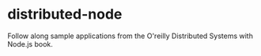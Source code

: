 # distributed-node
Follow along sample applications from the O'reilly Distributed Systems with Node.js book.
